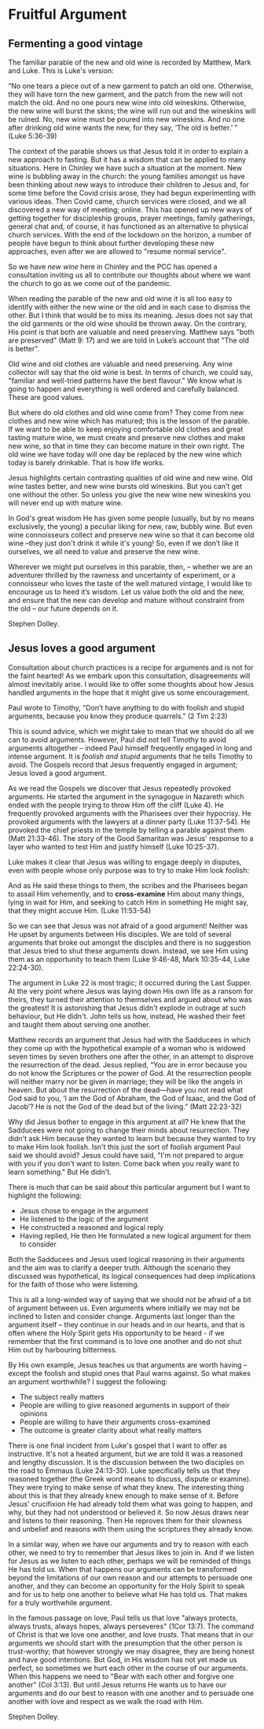 # Fruitful Argument

## Fermenting a good vintage

The familiar parable of the new and old wine is recorded by Matthew, Mark and Luke. This is Luke's version:

“No one tears a piece out of a new garment to patch an old one. Otherwise, they will have torn the new garment, and the patch from the new will not match the old. And no one pours new wine into old wineskins. Otherwise, the new wine will burst the skins; the wine will run out and the wineskins will be ruined. No, new wine must be poured into new wineskins. And no one after drinking old wine wants the new, for they say, ‘The old is better.’ ” (Luke 5:36-39)

The context of the parable shows us that Jesus told it in order to explain a new approach to fasting. But it has a wisdom that can be applied to many situations. Here in Chinley we have such a situation at the moment. New wine is bubbling away in the church: the young families amongst us have been thinking about new ways to introduce their children to Jesus and, for some time before the Covid crisis arose, they had begun experimenting with various ideas. Then Covid came, church services were closed, and we all discovered a new way of meeting; online. This has opened up new ways of getting together for discipleship groups, prayer meetings, family gatherings, general chat and, of course, it has functioned as an alternative to physical church services. With the end of the lockdown on the horizon, a number of people have begun to think about further developing these new approaches, even after we are allowed to "resume normal service".

So we have *new wine* here in Chinley and the PCC has opened a consultation inviting us all to contribute our thoughts about where we want the church to go as we come out of the pandemic.

When reading the parable of the new and old wine it is all too easy to identify with either the new wine or the old and in each case to dismiss the other. But I think that would be to miss its meaning. Jesus does not say that the old garments or the old wine should be thrown away. On the contrary, His point is that both are valuable and need preserving. Matthew says "both are preserved" (Matt 9: 17) and we are told in Luke’s account that "The old is better".

Old wine and old clothes are valuable and need preserving. Any wine collector will say that the old wine is best. In terms of church, we could say, "familiar and well-tried patterns have the best flavour." We know what is going to happen and everything is well ordered and carefully balanced. These are good values.

But where do old clothes and old wine come from? They come from new clothes and new wine which has matured; this is the lesson of the parable. If we want to be able to keep enjoying comfortable old clothes and great tasting mature wine, we must create and preserve new clothes and make new wine, so that in time they can become mature in their own right. The old wine we have today will one day be replaced by the new wine which today is barely drinkable. That is how life works.

Jesus highlights certain contrasting qualities of old wine and new wine. Old wine tastes better, and new wine bursts old wineskins. But you can't get one without the other. So unless you give the new wine new wineskins you will never end up with mature wine.

In God's great wisdom He has given some people (usually, but by no means exclusively, the young) a peculiar liking for new, raw, bubbly wine. But even wine connoisseurs collect and preserve new wine so that it can become old wine –they just don't drink it while it's young! So, even if we don’t like it ourselves, we all need to value and preserve the new wine.

Wherever we might put ourselves in this parable, then, – whether we are an adventurer thrilled by the rawness and uncertainty of experiment, or a connoisseur who loves the taste of the well matured vintage, I would like to encourage us to heed it’s wisdom. Let us value both the old and the new, and ensure that the new can develop and mature without constraint from the old – our future depends on it.

Stephen Dolley.

## Jesus loves a good argument

Consultation about church practices is a recipe for arguments and is not for the faint hearted! As we embark upon this consultation, disagreements will almost inevitably arise. I would like to offer some thoughts about how Jesus handled arguments in the hope that it might give us some encouragement.

Paul wrote to Timothy, "Don’t have anything to do with foolish and stupid arguments, because you know they produce quarrels." (2 Tim 2:23)

This is sound advice, which we might take to mean that we should do all we can to avoid arguments. However, Paul did not tell Timothy to avoid arguments altogether – indeed Paul himself frequently engaged in long and intense argument. It is *foolish and stupid* arguments that he tells Timothy to avoid. The Gospels record that Jesus frequently engaged in argument; Jesus loved a good argument.

As we read the Gospels we discover that Jesus repeatedly provoked arguments. He started the argument in the synagogue in Nazareth which ended with the people trying to throw Him off the cliff (Luke 4). He frequently provoked arguments with the Pharisees over their hypocrisy. He provoked arguments with the lawyers at a dinner party (Luke 11:37-54). He provoked the chief priests in the temple by telling a parable against them (Matt 21:33-46). The story of the Good Samaritan was Jesus' response to a layer who wanted to test Him and justify himself (Luke 10:25-37).

Luke makes it clear that Jesus was willing to engage deeply in disputes, even with people whose only purpose was to try to make Him look foolish:

And as He said these things to them, the scribes and the Pharisees began to assail Him vehemently, and to **cross-examine** Him about many things, lying in wait for Him, and seeking to catch Him in something He might say, that they might accuse Him. (Luke 11:53-54)

So we can see that Jesus was not afraid of a good argument! Neither was He upset by arguments between His disciples. We are told of several arguments that broke out amongst the disciples and there is no suggestion that Jesus tried to shut these arguments down. Instead, we see Him using them as an opportunity to teach them (Luke 9:46-48, Mark 10:35-44, Luke 22:24-30).

The argument in Luke 22 is most tragic; it occurred during the Last Supper. At the very point where Jesus was laying down His own life as a ransom for theirs, they turned their attention to themselves and argued about who was the greatest! It is astonishing that Jesus didn't explode in outrage at such behaviour, but He didn't. John tells us how, instead, He washed their feet and taught them about serving one another.

Matthew records an argument that Jesus had with the Sadducees in which they come up with the hypothetical example of a woman who is widowed seven times by seven brothers one after the other, in an attempt to disprove the resurrection of the dead. Jesus replied, “You are in error because you do not know the Scriptures or the power of God. At the resurrection people will neither marry nor be given in marriage; they will be like the angels in heaven. But about the resurrection of the dead—have you not read what God said to you, ‘I am the God of Abraham, the God of Isaac, and the God of Jacob’? He is not the God of the dead but of the living.” (Matt 22:23-32)

Why did Jesus bother to engage in this argument at all? He knew that the Sadducees were not going to change their minds about resurrection. They didn't ask Him because they wanted to learn but because they wanted to try to make Him look foolish. Isn't this just the sort of foolish argument Paul said we should avoid? Jesus could have said, "I'm not prepared to argue with you if you don't want to listen. Come back when you really want to learn something." But He didn't.

There is much that can be said about this particular argument but I want to highlight the following:

-   Jesus chose to engage in the argument
-   He listened to the logic of the argument
-   He constructed a reasoned and logical reply
-   Having replied, He then He formulated a new logical argument for them to consider

Both the Sadducees and Jesus used logical reasoning in their arguments and the aim was to clarify a deeper truth. Although the scenario they discussed was hypothetical, its logical consequences had deep implications for the faith of those who were listening.

This is all a long-winded way of saying that we should not be afraid of a bit of argument between us. Even arguments where initially we may not be inclined to listen and consider change. Arguments last longer than the argument itself – they continue in our heads and in our hearts, and that is often where the Holy Spirit gets His opportunity to be heard - if we remember that the first command is to love one another and do not shut Him out by harbouring bitterness.

By His own example, Jesus teaches us that arguments are worth having – except the foolish and stupid ones that Paul warns against. So what makes an argument worthwhile? I suggest the following:

-   The subject really matters
-   People are willing to give reasoned arguments in support of their opinions
-   People are willing to have their arguments cross-examined
-   The outcome is greater clarity about what really matters

There is one final incident from Luke's gospel that I want to offer as instructive. It's not a heated argument, but we are told it was a reasoned and lengthy discussion. It is the discussion between the two disciples on the road to Emmaus (Luke 24:13-30). Luke specifically tells us that they reasoned together (the Greek word means to discuss, dispute or examine). They were trying to make sense of what they knew. The interesting thing about this is that they already knew enough to make sense of it. Before Jesus' crucifixion He had already told them what was going to happen, and why, but they had not understood or believed it. So now Jesus draws near and listens to their reasoning. Then He reproves them for their slowness and unbelief and reasons with them using the scriptures they already know.

In a similar way, when we have our arguments and try to reason with each other, we need to try to remember that Jesus likes to join in. And if we listen for Jesus as we listen to each other, perhaps we will be reminded of things He has told us. When that happens our arguments can be transformed beyond the limitations of our own reason and our attempts to persuade one another, and they can become an opportunity for the Holy Spirit to speak and for us to help one another to believe what He has told us. That makes for a truly worthwhile argument.

In the famous passage on love, Paul tells us that love "always protects, always trusts, always hopes, always perseveres" (1Cor 13:7). The command of Christ is that we love one another, and love *trusts*. That means that in our arguments we should start with the presumption that the other person is trust-worthy; that however strongly we may disagree, they are being honest and have good intentions. But God, in His wisdom has not yet made us perfect, so sometimes we hurt each other in the course of our arguments. When this happens we need to "Bear with each other and forgive one another" (Col 3:13). But until Jesus returns He wants us to have our arguments and do our best to reason with one another and to persuade one another with love and respect as we walk the road with Him.

Stephen Dolley.
